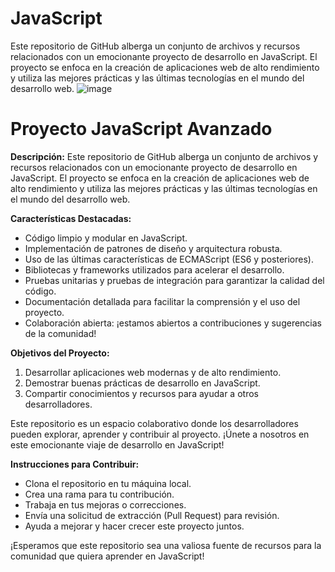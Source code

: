 # JavaScript
Este repositorio de GitHub alberga un conjunto de archivos y recursos relacionados con un emocionante proyecto de desarrollo en JavaScript. El proyecto se enfoca en la creación de aplicaciones web de alto rendimiento y utiliza las mejores prácticas y las últimas tecnologías en el mundo del desarrollo web.
![image](https://github.com/user-attachments/assets/95586768-8faa-4892-9f82-979f6534e92e)


# Proyecto JavaScript Avanzado

**Descripción:**
Este repositorio de GitHub alberga un conjunto de archivos y recursos relacionados con un emocionante proyecto de desarrollo en JavaScript. El proyecto se enfoca en la creación de aplicaciones web de alto rendimiento y utiliza las mejores prácticas y las últimas tecnologías en el mundo del desarrollo web.

**Características Destacadas:**
- Código limpio y modular en JavaScript.
- Implementación de patrones de diseño y arquitectura robusta.
- Uso de las últimas características de ECMAScript (ES6 y posteriores).
- Bibliotecas y frameworks utilizados para acelerar el desarrollo.
- Pruebas unitarias y pruebas de integración para garantizar la calidad del código.
- Documentación detallada para facilitar la comprensión y el uso del proyecto.
- Colaboración abierta: ¡estamos abiertos a contribuciones y sugerencias de la comunidad!

**Objetivos del Proyecto:**
1. Desarrollar aplicaciones web modernas y de alto rendimiento.
2. Demostrar buenas prácticas de desarrollo en JavaScript.
3. Compartir conocimientos y recursos para ayudar a otros desarrolladores.

Este repositorio es un espacio colaborativo donde los desarrolladores pueden explorar, aprender y contribuir al proyecto. ¡Únete a nosotros en este emocionante viaje de desarrollo en JavaScript!

**Instrucciones para Contribuir:**
- Clona el repositorio en tu máquina local.
- Crea una rama para tu contribución.
- Trabaja en tus mejoras o correcciones.
- Envía una solicitud de extracción (Pull Request) para revisión.
- Ayuda a mejorar y hacer crecer este proyecto juntos.

¡Esperamos que este repositorio sea una valiosa fuente de recursos para la comunidad que quiera aprender en JavaScript!
